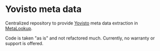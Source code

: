 # Yovisto meta data

Centralized repository to provide [Yovisto](https://github.com/yovisto/) meta data extraction
in [MetaLookup](https://github.com/openeduhub/metalookup).

Code is taken "as is" and not refactored much. Currently, no warranty or support is offered.
